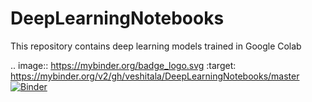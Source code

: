 # DeepLearningNotebooks
This repository contains deep learning models trained in Google Colab 

.. image:: https://mybinder.org/badge_logo.svg
 :target: https://mybinder.org/v2/gh/veshitala/DeepLearningNotebooks/master
[![Binder](https://mybinder.org/badge_logo.svg)](https://mybinder.org/v2/gh/veshitala/DeepLearningNotebooks/master)
